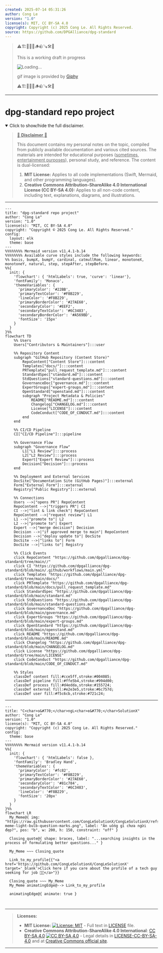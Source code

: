```yaml
---
created: 2025-07-14 05:31:26
author: Cong Le
version: "1.0"
license(s): MIT, CC BY-SA 4.0
copyright: Copyright (c) 2025 Cong Le. All Rights Reserved.
source: https://github.com/DPGAlliance/dpg-standard
---
```



> ⚠️🏗️🚧🦺🧱🪵🪨🪚🛠️👷
> 
> This is a working draft in progress
> 
> ![Loading...](https://media2.giphy.com/media/v1.Y2lkPTc5MGI3NjExMXVjejV3dnVjc2o5MXd3eXBvcDR1cHlzbHQ1Z2R6YjY0ZHpmdjJ6OCZlcD12MV9pbnRlcm5hbF9naWZfYnlfaWQmY3Q9Zw/hL9q5k9dk9l0wGd4e0/giphy.gif)
>
> gif image is provided by [Giphy](https://giphy.com)
> 
> ⚠️🏗️🚧🦺🧱🪵🪨🪚🛠️👷


----




# dpg-standard repo project
<details open>
<summary>Click to show/hide the full disclaimer.</summary>
   
> <ins>📢 **Disclaimer** 🚨</ins>
>
> This document contains my personal notes on the topic,
> compiled from publicly available documentation and various cited sources.
> The materials are intended for educational purposes (<ins>sometimes, entertainment purposes</ins>), personal study, and reference.
> The content is dual-licensed:
> 1. **MIT License:** Applies to all code implementations (Swift, Mermaid, and other programming languages).
> 2. **Creative Commons Attribution-ShareAlike 4.0 International License (CC BY-SA 4.0):** Applies to all non-code content, including text, explanations, diagrams, and illustrations.

</details>


----

```mermaid
---
title: "dpg-standard repo project"
author: "Cong Le"
version: "1.0"
license(s): "MIT, CC BY-SA 4.0"
copyright: "Copyright © 2025 Cong Le. All Rights Reserved."
config:
  layout: elk
  theme: base
---
%%%%%%%% Mermaid version v11.4.1-b.14
%%%%%%%% Available curve styles include the following keywords:
%% basis, bumpX, bumpY, cardinal, catmullRom, linear, monotoneX, monotoneY, natural, step, stepAfter, stepBefore.
%%{
  init: {
    'flowchart': { 'htmlLabels': true, 'curve': 'linear'},
    'fontFamily': 'Monaco',
    'themeVariables': {
      'primaryColor': '#22BB',
      'primaryTextColor': '#F8B229',
      'lineColor': '#F8B229',
      'primaryBorderColor': '#27AE60',
      'secondaryColor': '#EEF2',
      'secondaryTextColor': '#6C3483',
      'secondaryBorderColor': '#A569BD',
      'fontSize': '15px'
    }
  }
}%%
flowchart TD
    %% Users
    Users["Contributors & Maintainers"]:::user

    %% Repository Content
    subgraph "GitHub Repository (Content Store)"
        RepoContent["Content Store"]:::content
        Templates["docs/"]:::content
        PRTemplate["pull_request_template.md"]:::content
        StandardSpec["standard.md"]:::content
        StdQuestions["standard-questions.md"]:::content
        GovernanceDoc["governance.md"]:::content
        ExpertGroups["expert-groups.md"]:::content
        OpenStandard["openstand.md"]:::content
        subgraph "Project Metadata & Policies"
            README["README.md"]:::content
            Changelog["CHANGELOG.md"]:::content
            License["LICENSE"]:::content
            CodeConduct["CODE_OF_CONDUCT.md"]:::content
        end
    end

    %% CI/CD Pipeline
    CI["CI/CD Pipeline"]:::pipeline

    %% Governance Flow
    subgraph "Governance Flow"
        L1["L1 Review"]:::process
        L2["L2 Review"]:::process
        Expert["Expert Review"]:::process
        Decision["Decision"]:::process
    end

    %% Deployment and External Services
    DocSite["Documentation Site (GitHub Pages)"]:::external
    Form["External Form"]:::external
    Registry["Public Registry"]:::external

    %% Connections
    Users -->|"opens PR"| RepoContent
    RepoContent -->|"triggers PR"| CI
    CI -->|"lint & link check"| RepoContent
    RepoContent -->|"request review"| L1
    L1 -->|"promote to"| L2
    L2 -->|"promote to"| Expert
    Expert -->|"merge decision"| Decision
    Decision -->|"if approved merge to main"| RepoContent
    Decision -->|"deploy update to"| DocSite
    DocSite -->|"links to"| Form
    DocSite -->|"links to"| Registry

    %% Click Events
    click RepoContent "https://github.com/dpgalliance/dpg-standard/tree/main//"
    click CI "https://github.com/dpgalliance/dpg-standard/blob/main/.github/workflows/main.yml"
    click Templates "https://github.com/dpgalliance/dpg-standard/tree/main/docs/"
    click PRTemplate "https://github.com/dpgalliance/dpg-standard/blob/main/docs/pull_request_template.md"
    click StandardSpec "https://github.com/dpgalliance/dpg-standard/blob/main/standard.md"
    click StdQuestions "https://github.com/dpgalliance/dpg-standard/blob/main/standard-questions.md"
    click GovernanceDoc "https://github.com/dpgalliance/dpg-standard/blob/main/governance.md"
    click ExpertGroups "https://github.com/dpgalliance/dpg-standard/blob/main/expert-groups.md"
    click OpenStandard "https://github.com/dpgalliance/dpg-standard/blob/main/openstand.md"
    click README "https://github.com/dpgalliance/dpg-standard/blob/main/README.md"
    click Changelog "https://github.com/dpgalliance/dpg-standard/blob/main/CHANGELOG.md"
    click License "https://github.com/dpgalliance/dpg-standard/tree/main/LICENSE"
    click CodeConduct "https://github.com/dpgalliance/dpg-standard/blob/main/CODE_OF_CONDUCT.md"

    %% Styles
    classDef content fill:#cce5ff,stroke:#004085;
    classDef pipeline fill:#ffe5b4,stroke:#994d00;
    classDef process fill:#d4edda,stroke:#155724;
    classDef external fill:#e2e3e5,stroke:#6c757d;
    classDef user fill:#f5c6cb,stroke:#721c24;

```

----


<!-- 
```mermaid
%% Current Mermaid version
info
```  -->


```mermaid
---
title: "C<char>o&#770;</char>ngL<char>e&#770;</char>SolutionX"
author: "Cong Le"
version: "1.0"
license(s): "MIT, CC BY-SA 4.0"
copyright: "Copyright (c) 2025 Cong Le. All Rights Reserved."
config:
  theme: base
---
%%%%%%%% Mermaid version v11.4.1-b.14
%%{
  init: {
    'flowchart': { 'htmlLabels': false },
    'fontFamily': 'Bradley Hand',
    'themeVariables': {
      'primaryColor': '#fc82',
      'primaryTextColor': '#F8B229',
      'primaryBorderColor': '#27AE60',
      'secondaryColor': '#81c784',
      'secondaryTextColor': '#6C3483',
      'lineColor': '#F8B229',
      'fontSize': '20px'
    }
  }
}%%
flowchart LR
  My_Meme@{ img: "https://raw.githubusercontent.com/CongLeSolutionX/CongLeSolutionX/refs/heads/main/assets/images/My-meme-light-bulb-question-marks.png", label: "Ăn uống gì chưa ngừi đẹp?", pos: "b", w: 200, h: 150, constraint: "off" }

  Closing_quote@{ shape: braces, label: "...searching insights in the process of formulating better questions..." }
    
  My_Meme ~~~ Closing_quote
    
  Link_to_my_profile{{"<a href='https://github.com/CongLeSolutionX/CongLeSolutionX' target='_blank'>Click here if you care about the profile of a tech guy seeking for job 🙏🏼</a>"}}

  Closing_quote ~~~ My_Meme
  My_Meme animatingEdge@--> Link_to_my_profile
  
  animatingEdge@{ animate: true }



```

---
>**Licenses:**
>
>- **MIT License:**  [![License: MIT](https://img.shields.io/badge/License-MIT-yellow.svg)](LICENSE) - Full text in [LICENSE](LICENSE) file.
>- **Creative Commons Attribution-ShareAlike 4.0 International**: [CC BY-SA 4.0](https://creativecommons.org/licenses/by-sa/4.0/) [![CC BY-SA 4.0](https://licensebuttons.net/l/by-sa/4.0/88x31.png)](https://creativecommons.org/licenses/by-sa/4.0/) - Legal details in [LICENSE-CC-BY-SA-4.0](THE_PAST/LICENSE-CC-BY-SA-4.0) and at [Creative Commons official site](https://creativecommons.org/licenses/by-sa/4.0/).
>
---
